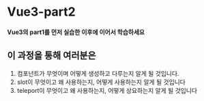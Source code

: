 # Vue3-part2

#### Vue3의 part1를 먼저 실습한 이후에 이어서 학습하세요

## 이 과정을 통해 여러분은
1. 컴포넌트가 무엇이며 어떻게 생성하고 다루는지 알게 될 것입니다.
2. slot이 무엇이고 왜 사용하는지, 어떻게 사용하는지 알게 될 것입니다
3. teleport이 무엇이고 왜 사용하는지, 어떻게 상요하는지 알게 될 것입니다 
